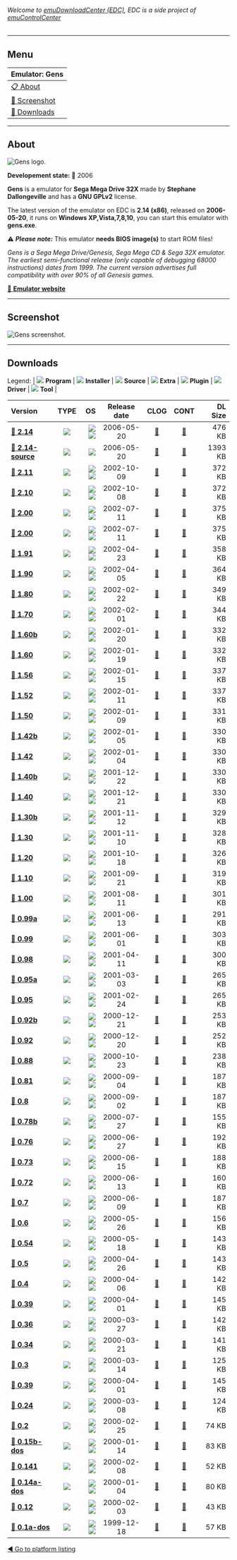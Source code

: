 ###### Welcome to [emuDownloadCenter (EDC)](https://github.com/PhoenixInteractiveNL/emuDownloadCenter/wiki/), EDC is a side project of [emuControlCenter](https://github.com/PhoenixInteractiveNL/emuControlCenter/wiki/)
***
## Menu
| **Emulator: Gens** |
|:---------|
| [:clipboard: About](#about) |
| [:sunrise: Screenshot](#screenshot) |
| [:floppy_disk: Downloads](#downloads) |
***
## About
![](https://github.com/PhoenixInteractiveNL/emuDownloadCenter/wiki/images_emulator/gens_logo_200.jpg "Gens logo.")

**Developement state:** :red_circle: 2006

**Gens** is a emulator for **Sega Mega Drive 32X** made by **Stephane Dallongeville** and has a **GNU GPLv2** license.

The latest version of the emulator on EDC is **2.14 (x86)**, released on **2006-05-20**, it runs on **Windows XP,Vista,7,8,10**, you can start this emulator with **gens.exe**.

:warning: _**Please note:**_ This emulator **needs BIOS image(s)** to start ROM files!

_Gens is a Sega Mega Drive/Genesis, Sega Mega CD & Sega 32X emulator. The earliest semi-functional release (only capable of debugging 68000 instructions) dates from 1999. The current version advertises full compatibility with over 90% of all Genesis games._

[:link: **Emulator website**](http://gens.me)
***
## Screenshot
![](https://raw.githubusercontent.com/PhoenixInteractiveNL/emuDownloadCenter/master/hooks/gens/emulator_screen_01.jpg "Gens screenshot.")
***
## Downloads
Legend: | 
![](https://raw.githubusercontent.com/wiki/PhoenixInteractiveNL/emuDownloadCenter/images_misc/icon_program_24.png) **Program** | 
![](https://raw.githubusercontent.com/wiki/PhoenixInteractiveNL/emuDownloadCenter/images_misc/icon_installer_24.png) **Installer** | 
![](https://raw.githubusercontent.com/wiki/PhoenixInteractiveNL/emuDownloadCenter/images_misc/icon_source_code_24.png) **Source** | 
![](https://raw.githubusercontent.com/wiki/PhoenixInteractiveNL/emuDownloadCenter/images_misc/icon_extra_24.png) **Extra** | 
![](https://raw.githubusercontent.com/wiki/PhoenixInteractiveNL/emuDownloadCenter/images_misc/icon_plugin_24.png) **Plugin** | 
![](https://raw.githubusercontent.com/wiki/PhoenixInteractiveNL/emuDownloadCenter/images_misc/icon_driver_24.png) **Driver** | 
![](https://raw.githubusercontent.com/wiki/PhoenixInteractiveNL/emuDownloadCenter/images_misc/icon_tool_24.png) **Tool** | 
 
| Version | TYPE | OS | Release date | CLOG | CONT | DL Size |
|:--------|:----:|---:|:------------:|:----:|:----:|--------:|
| [:floppy_disk: **2.14**](https://github.com/PhoenixInteractiveNL/edc-repo0001/raw/master/gens/2.14.7z) | ![](https://raw.githubusercontent.com/wiki/PhoenixInteractiveNL/emuDownloadCenter/images_misc/icon_program_24.png) | ![](https://raw.githubusercontent.com/wiki/PhoenixInteractiveNL/emuDownloadCenter/images_misc/logo_windows_24.png)![](https://raw.githubusercontent.com/wiki/PhoenixInteractiveNL/emuDownloadCenter/images_misc/icon_32-bit_24.png) | 2006-05-20 | [:page_facing_up:](https://github.com/PhoenixInteractiveNL/edc-repo0001/blob/master/gens/2.14_changelog.txt) | [:mag_right:](https://github.com/PhoenixInteractiveNL/edc-repo0001/blob/master/gens/2.14_contents.txt) | 476 KB |
| [:floppy_disk: **2.14-source**](https://github.com/PhoenixInteractiveNL/edc-repo0007/raw/master/gens/2.14-source.7z) | ![](https://raw.githubusercontent.com/wiki/PhoenixInteractiveNL/emuDownloadCenter/images_misc/icon_source_code_24.png) | ![](https://raw.githubusercontent.com/wiki/PhoenixInteractiveNL/emuDownloadCenter/images_misc/icon_32-bit_24.png) | 2006-05-20 | [:page_facing_up:](https://github.com/PhoenixInteractiveNL/edc-repo0007/blob/master/gens/2.14-source_changelog.txt) | [:mag_right:](https://github.com/PhoenixInteractiveNL/edc-repo0007/blob/master/gens/2.14-source_contents.txt) | 1393 KB |
| [:floppy_disk: **2.11**](https://github.com/PhoenixInteractiveNL/edc-repo0007/raw/master/gens/2.11.7z) | ![](https://raw.githubusercontent.com/wiki/PhoenixInteractiveNL/emuDownloadCenter/images_misc/icon_program_24.png) | ![](https://raw.githubusercontent.com/wiki/PhoenixInteractiveNL/emuDownloadCenter/images_misc/logo_windows_24.png)![](https://raw.githubusercontent.com/wiki/PhoenixInteractiveNL/emuDownloadCenter/images_misc/icon_32-bit_24.png) | 2002-10-09 | [:page_facing_up:](https://github.com/PhoenixInteractiveNL/edc-repo0007/blob/master/gens/2.11_changelog.txt) | [:mag_right:](https://github.com/PhoenixInteractiveNL/edc-repo0007/blob/master/gens/2.11_contents.txt) | 372 KB |
| [:floppy_disk: **2.10**](https://github.com/PhoenixInteractiveNL/edc-repo0007/raw/master/gens/2.10.7z) | ![](https://raw.githubusercontent.com/wiki/PhoenixInteractiveNL/emuDownloadCenter/images_misc/icon_program_24.png) | ![](https://raw.githubusercontent.com/wiki/PhoenixInteractiveNL/emuDownloadCenter/images_misc/logo_windows_24.png)![](https://raw.githubusercontent.com/wiki/PhoenixInteractiveNL/emuDownloadCenter/images_misc/icon_32-bit_24.png) | 2002-10-08 | [:page_facing_up:](https://github.com/PhoenixInteractiveNL/edc-repo0007/blob/master/gens/2.10_changelog.txt) | [:mag_right:](https://github.com/PhoenixInteractiveNL/edc-repo0007/blob/master/gens/2.10_contents.txt) | 372 KB |
| [:floppy_disk: **2.00**](https://github.com/PhoenixInteractiveNL/edc-repo0007/raw/master/gens/2.00.7z) | ![](https://raw.githubusercontent.com/wiki/PhoenixInteractiveNL/emuDownloadCenter/images_misc/icon_program_24.png) | ![](https://raw.githubusercontent.com/wiki/PhoenixInteractiveNL/emuDownloadCenter/images_misc/logo_windows_24.png)![](https://raw.githubusercontent.com/wiki/PhoenixInteractiveNL/emuDownloadCenter/images_misc/icon_32-bit_24.png) | 2002-07-11 | [:page_facing_up:](https://github.com/PhoenixInteractiveNL/edc-repo0007/blob/master/gens/2.00_changelog.txt) | [:mag_right:](https://github.com/PhoenixInteractiveNL/edc-repo0007/blob/master/gens/2.00_contents.txt) | 375 KB |
| [:floppy_disk: **2.00**](https://github.com/PhoenixInteractiveNL/edc-repo0007/raw/master/gens/2.00.7z) | ![](https://raw.githubusercontent.com/wiki/PhoenixInteractiveNL/emuDownloadCenter/images_misc/icon_program_24.png) | ![](https://raw.githubusercontent.com/wiki/PhoenixInteractiveNL/emuDownloadCenter/images_misc/logo_windows_24.png)![](https://raw.githubusercontent.com/wiki/PhoenixInteractiveNL/emuDownloadCenter/images_misc/icon_32-bit_24.png) | 2002-07-11 | [:page_facing_up:](https://github.com/PhoenixInteractiveNL/edc-repo0007/blob/master/gens/2.00_changelog.txt) | [:mag_right:](https://github.com/PhoenixInteractiveNL/edc-repo0007/blob/master/gens/2.00_contents.txt) | 375 KB |
| [:floppy_disk: **1.91**](https://github.com/PhoenixInteractiveNL/edc-repo0007/raw/master/gens/1.91.7z) | ![](https://raw.githubusercontent.com/wiki/PhoenixInteractiveNL/emuDownloadCenter/images_misc/icon_program_24.png) | ![](https://raw.githubusercontent.com/wiki/PhoenixInteractiveNL/emuDownloadCenter/images_misc/logo_windows_24.png)![](https://raw.githubusercontent.com/wiki/PhoenixInteractiveNL/emuDownloadCenter/images_misc/icon_32-bit_24.png) | 2002-04-23 | [:page_facing_up:](https://github.com/PhoenixInteractiveNL/edc-repo0007/blob/master/gens/1.91_changelog.txt) | [:mag_right:](https://github.com/PhoenixInteractiveNL/edc-repo0007/blob/master/gens/1.91_contents.txt) | 358 KB |
| [:floppy_disk: **1.90**](https://github.com/PhoenixInteractiveNL/edc-repo0007/raw/master/gens/1.90.7z) | ![](https://raw.githubusercontent.com/wiki/PhoenixInteractiveNL/emuDownloadCenter/images_misc/icon_program_24.png) | ![](https://raw.githubusercontent.com/wiki/PhoenixInteractiveNL/emuDownloadCenter/images_misc/logo_windows_24.png)![](https://raw.githubusercontent.com/wiki/PhoenixInteractiveNL/emuDownloadCenter/images_misc/icon_32-bit_24.png) | 2002-04-05 | [:page_facing_up:](https://github.com/PhoenixInteractiveNL/edc-repo0007/blob/master/gens/1.90_changelog.txt) | [:mag_right:](https://github.com/PhoenixInteractiveNL/edc-repo0007/blob/master/gens/1.90_contents.txt) | 364 KB |
| [:floppy_disk: **1.80**](https://github.com/PhoenixInteractiveNL/edc-repo0007/raw/master/gens/1.80.7z) | ![](https://raw.githubusercontent.com/wiki/PhoenixInteractiveNL/emuDownloadCenter/images_misc/icon_program_24.png) | ![](https://raw.githubusercontent.com/wiki/PhoenixInteractiveNL/emuDownloadCenter/images_misc/logo_windows_24.png)![](https://raw.githubusercontent.com/wiki/PhoenixInteractiveNL/emuDownloadCenter/images_misc/icon_32-bit_24.png) | 2002-02-22 | [:page_facing_up:](https://github.com/PhoenixInteractiveNL/edc-repo0007/blob/master/gens/1.80_changelog.txt) | [:mag_right:](https://github.com/PhoenixInteractiveNL/edc-repo0007/blob/master/gens/1.80_contents.txt) | 349 KB |
| [:floppy_disk: **1.70**](https://github.com/PhoenixInteractiveNL/edc-repo0007/raw/master/gens/1.70.7z) | ![](https://raw.githubusercontent.com/wiki/PhoenixInteractiveNL/emuDownloadCenter/images_misc/icon_program_24.png) | ![](https://raw.githubusercontent.com/wiki/PhoenixInteractiveNL/emuDownloadCenter/images_misc/logo_windows_24.png)![](https://raw.githubusercontent.com/wiki/PhoenixInteractiveNL/emuDownloadCenter/images_misc/icon_32-bit_24.png) | 2002-02-01 | [:page_facing_up:](https://github.com/PhoenixInteractiveNL/edc-repo0007/blob/master/gens/1.70_changelog.txt) | [:mag_right:](https://github.com/PhoenixInteractiveNL/edc-repo0007/blob/master/gens/1.70_contents.txt) | 344 KB |
| [:floppy_disk: **1.60b**](https://github.com/PhoenixInteractiveNL/edc-repo0007/raw/master/gens/1.60b.7z) | ![](https://raw.githubusercontent.com/wiki/PhoenixInteractiveNL/emuDownloadCenter/images_misc/icon_program_24.png) | ![](https://raw.githubusercontent.com/wiki/PhoenixInteractiveNL/emuDownloadCenter/images_misc/logo_windows_24.png)![](https://raw.githubusercontent.com/wiki/PhoenixInteractiveNL/emuDownloadCenter/images_misc/icon_32-bit_24.png) | 2002-01-20 | [:page_facing_up:](https://github.com/PhoenixInteractiveNL/edc-repo0007/blob/master/gens/1.60b_changelog.txt) | [:mag_right:](https://github.com/PhoenixInteractiveNL/edc-repo0007/blob/master/gens/1.60b_contents.txt) | 332 KB |
| [:floppy_disk: **1.60**](https://github.com/PhoenixInteractiveNL/edc-repo0007/raw/master/gens/1.60.7z) | ![](https://raw.githubusercontent.com/wiki/PhoenixInteractiveNL/emuDownloadCenter/images_misc/icon_program_24.png) | ![](https://raw.githubusercontent.com/wiki/PhoenixInteractiveNL/emuDownloadCenter/images_misc/logo_windows_24.png)![](https://raw.githubusercontent.com/wiki/PhoenixInteractiveNL/emuDownloadCenter/images_misc/icon_32-bit_24.png) | 2002-01-19 | [:page_facing_up:](https://github.com/PhoenixInteractiveNL/edc-repo0007/blob/master/gens/1.60_changelog.txt) | [:mag_right:](https://github.com/PhoenixInteractiveNL/edc-repo0007/blob/master/gens/1.60_contents.txt) | 332 KB |
| [:floppy_disk: **1.56**](https://github.com/PhoenixInteractiveNL/edc-repo0007/raw/master/gens/1.56.7z) | ![](https://raw.githubusercontent.com/wiki/PhoenixInteractiveNL/emuDownloadCenter/images_misc/icon_program_24.png) | ![](https://raw.githubusercontent.com/wiki/PhoenixInteractiveNL/emuDownloadCenter/images_misc/logo_windows_24.png)![](https://raw.githubusercontent.com/wiki/PhoenixInteractiveNL/emuDownloadCenter/images_misc/icon_32-bit_24.png) | 2002-01-15 | [:page_facing_up:](https://github.com/PhoenixInteractiveNL/edc-repo0007/blob/master/gens/1.56_changelog.txt) | [:mag_right:](https://github.com/PhoenixInteractiveNL/edc-repo0007/blob/master/gens/1.56_contents.txt) | 337 KB |
| [:floppy_disk: **1.52**](https://github.com/PhoenixInteractiveNL/edc-repo0007/raw/master/gens/1.52.7z) | ![](https://raw.githubusercontent.com/wiki/PhoenixInteractiveNL/emuDownloadCenter/images_misc/icon_program_24.png) | ![](https://raw.githubusercontent.com/wiki/PhoenixInteractiveNL/emuDownloadCenter/images_misc/logo_windows_24.png)![](https://raw.githubusercontent.com/wiki/PhoenixInteractiveNL/emuDownloadCenter/images_misc/icon_32-bit_24.png) | 2002-01-11 | [:page_facing_up:](https://github.com/PhoenixInteractiveNL/edc-repo0007/blob/master/gens/1.52_changelog.txt) | [:mag_right:](https://github.com/PhoenixInteractiveNL/edc-repo0007/blob/master/gens/1.52_contents.txt) | 337 KB |
| [:floppy_disk: **1.50**](https://github.com/PhoenixInteractiveNL/edc-repo0007/raw/master/gens/1.50.7z) | ![](https://raw.githubusercontent.com/wiki/PhoenixInteractiveNL/emuDownloadCenter/images_misc/icon_program_24.png) | ![](https://raw.githubusercontent.com/wiki/PhoenixInteractiveNL/emuDownloadCenter/images_misc/logo_windows_24.png)![](https://raw.githubusercontent.com/wiki/PhoenixInteractiveNL/emuDownloadCenter/images_misc/icon_32-bit_24.png) | 2002-01-09 | [:page_facing_up:](https://github.com/PhoenixInteractiveNL/edc-repo0007/blob/master/gens/1.50_changelog.txt) | [:mag_right:](https://github.com/PhoenixInteractiveNL/edc-repo0007/blob/master/gens/1.50_contents.txt) | 331 KB |
| [:floppy_disk: **1.42b**](https://github.com/PhoenixInteractiveNL/edc-repo0007/raw/master/gens/1.42b.7z) | ![](https://raw.githubusercontent.com/wiki/PhoenixInteractiveNL/emuDownloadCenter/images_misc/icon_program_24.png) | ![](https://raw.githubusercontent.com/wiki/PhoenixInteractiveNL/emuDownloadCenter/images_misc/logo_windows_24.png)![](https://raw.githubusercontent.com/wiki/PhoenixInteractiveNL/emuDownloadCenter/images_misc/icon_32-bit_24.png) | 2002-01-05 | [:page_facing_up:](https://github.com/PhoenixInteractiveNL/edc-repo0007/blob/master/gens/1.42b_changelog.txt) | [:mag_right:](https://github.com/PhoenixInteractiveNL/edc-repo0007/blob/master/gens/1.42b_contents.txt) | 330 KB |
| [:floppy_disk: **1.42**](https://github.com/PhoenixInteractiveNL/edc-repo0007/raw/master/gens/1.42.7z) | ![](https://raw.githubusercontent.com/wiki/PhoenixInteractiveNL/emuDownloadCenter/images_misc/icon_program_24.png) | ![](https://raw.githubusercontent.com/wiki/PhoenixInteractiveNL/emuDownloadCenter/images_misc/logo_windows_24.png)![](https://raw.githubusercontent.com/wiki/PhoenixInteractiveNL/emuDownloadCenter/images_misc/icon_32-bit_24.png) | 2002-01-04 | [:page_facing_up:](https://github.com/PhoenixInteractiveNL/edc-repo0007/blob/master/gens/1.42_changelog.txt) | [:mag_right:](https://github.com/PhoenixInteractiveNL/edc-repo0007/blob/master/gens/1.42_contents.txt) | 330 KB |
| [:floppy_disk: **1.40b**](https://github.com/PhoenixInteractiveNL/edc-repo0007/raw/master/gens/1.40b.7z) | ![](https://raw.githubusercontent.com/wiki/PhoenixInteractiveNL/emuDownloadCenter/images_misc/icon_program_24.png) | ![](https://raw.githubusercontent.com/wiki/PhoenixInteractiveNL/emuDownloadCenter/images_misc/logo_windows_24.png)![](https://raw.githubusercontent.com/wiki/PhoenixInteractiveNL/emuDownloadCenter/images_misc/icon_32-bit_24.png) | 2001-12-22 | [:page_facing_up:](https://github.com/PhoenixInteractiveNL/edc-repo0007/blob/master/gens/1.40b_changelog.txt) | [:mag_right:](https://github.com/PhoenixInteractiveNL/edc-repo0007/blob/master/gens/1.40b_contents.txt) | 330 KB |
| [:floppy_disk: **1.40**](https://github.com/PhoenixInteractiveNL/edc-repo0007/raw/master/gens/1.40.7z) | ![](https://raw.githubusercontent.com/wiki/PhoenixInteractiveNL/emuDownloadCenter/images_misc/icon_program_24.png) | ![](https://raw.githubusercontent.com/wiki/PhoenixInteractiveNL/emuDownloadCenter/images_misc/logo_windows_24.png)![](https://raw.githubusercontent.com/wiki/PhoenixInteractiveNL/emuDownloadCenter/images_misc/icon_32-bit_24.png) | 2001-12-21 | [:page_facing_up:](https://github.com/PhoenixInteractiveNL/edc-repo0007/blob/master/gens/1.40_changelog.txt) | [:mag_right:](https://github.com/PhoenixInteractiveNL/edc-repo0007/blob/master/gens/1.40_contents.txt) | 330 KB |
| [:floppy_disk: **1.30b**](https://github.com/PhoenixInteractiveNL/edc-repo0007/raw/master/gens/1.30b.7z) | ![](https://raw.githubusercontent.com/wiki/PhoenixInteractiveNL/emuDownloadCenter/images_misc/icon_program_24.png) | ![](https://raw.githubusercontent.com/wiki/PhoenixInteractiveNL/emuDownloadCenter/images_misc/logo_windows_24.png)![](https://raw.githubusercontent.com/wiki/PhoenixInteractiveNL/emuDownloadCenter/images_misc/icon_32-bit_24.png) | 2001-11-12 | [:page_facing_up:](https://github.com/PhoenixInteractiveNL/edc-repo0007/blob/master/gens/1.30b_changelog.txt) | [:mag_right:](https://github.com/PhoenixInteractiveNL/edc-repo0007/blob/master/gens/1.30b_contents.txt) | 329 KB |
| [:floppy_disk: **1.30**](https://github.com/PhoenixInteractiveNL/edc-repo0007/raw/master/gens/1.30.7z) | ![](https://raw.githubusercontent.com/wiki/PhoenixInteractiveNL/emuDownloadCenter/images_misc/icon_program_24.png) | ![](https://raw.githubusercontent.com/wiki/PhoenixInteractiveNL/emuDownloadCenter/images_misc/logo_windows_24.png)![](https://raw.githubusercontent.com/wiki/PhoenixInteractiveNL/emuDownloadCenter/images_misc/icon_32-bit_24.png) | 2001-11-10 | [:page_facing_up:](https://github.com/PhoenixInteractiveNL/edc-repo0007/blob/master/gens/1.30_changelog.txt) | [:mag_right:](https://github.com/PhoenixInteractiveNL/edc-repo0007/blob/master/gens/1.30_contents.txt) | 328 KB |
| [:floppy_disk: **1.20**](https://github.com/PhoenixInteractiveNL/edc-repo0007/raw/master/gens/1.20.7z) | ![](https://raw.githubusercontent.com/wiki/PhoenixInteractiveNL/emuDownloadCenter/images_misc/icon_program_24.png) | ![](https://raw.githubusercontent.com/wiki/PhoenixInteractiveNL/emuDownloadCenter/images_misc/logo_windows_24.png)![](https://raw.githubusercontent.com/wiki/PhoenixInteractiveNL/emuDownloadCenter/images_misc/icon_32-bit_24.png) | 2001-10-18 | [:page_facing_up:](https://github.com/PhoenixInteractiveNL/edc-repo0007/blob/master/gens/1.20_changelog.txt) | [:mag_right:](https://github.com/PhoenixInteractiveNL/edc-repo0007/blob/master/gens/1.20_contents.txt) | 326 KB |
| [:floppy_disk: **1.10**](https://github.com/PhoenixInteractiveNL/edc-repo0007/raw/master/gens/1.10.7z) | ![](https://raw.githubusercontent.com/wiki/PhoenixInteractiveNL/emuDownloadCenter/images_misc/icon_program_24.png) | ![](https://raw.githubusercontent.com/wiki/PhoenixInteractiveNL/emuDownloadCenter/images_misc/logo_windows_24.png)![](https://raw.githubusercontent.com/wiki/PhoenixInteractiveNL/emuDownloadCenter/images_misc/icon_32-bit_24.png) | 2001-09-21 | [:page_facing_up:](https://github.com/PhoenixInteractiveNL/edc-repo0007/blob/master/gens/1.10_changelog.txt) | [:mag_right:](https://github.com/PhoenixInteractiveNL/edc-repo0007/blob/master/gens/1.10_contents.txt) | 319 KB |
| [:floppy_disk: **1.00**](https://github.com/PhoenixInteractiveNL/edc-repo0007/raw/master/gens/1.00.7z) | ![](https://raw.githubusercontent.com/wiki/PhoenixInteractiveNL/emuDownloadCenter/images_misc/icon_program_24.png) | ![](https://raw.githubusercontent.com/wiki/PhoenixInteractiveNL/emuDownloadCenter/images_misc/logo_windows_24.png)![](https://raw.githubusercontent.com/wiki/PhoenixInteractiveNL/emuDownloadCenter/images_misc/icon_32-bit_24.png) | 2001-08-11 | [:page_facing_up:](https://github.com/PhoenixInteractiveNL/edc-repo0007/blob/master/gens/1.00_changelog.txt) | [:mag_right:](https://github.com/PhoenixInteractiveNL/edc-repo0007/blob/master/gens/1.00_contents.txt) | 301 KB |
| [:floppy_disk: **0.99a**](https://github.com/PhoenixInteractiveNL/edc-repo0007/raw/master/gens/0.99a.7z) | ![](https://raw.githubusercontent.com/wiki/PhoenixInteractiveNL/emuDownloadCenter/images_misc/icon_program_24.png) | ![](https://raw.githubusercontent.com/wiki/PhoenixInteractiveNL/emuDownloadCenter/images_misc/logo_windows_24.png)![](https://raw.githubusercontent.com/wiki/PhoenixInteractiveNL/emuDownloadCenter/images_misc/icon_32-bit_24.png) | 2001-06-13 | [:page_facing_up:](https://github.com/PhoenixInteractiveNL/edc-repo0007/blob/master/gens/0.99a_changelog.txt) | [:mag_right:](https://github.com/PhoenixInteractiveNL/edc-repo0007/blob/master/gens/0.99a_contents.txt) | 291 KB |
| [:floppy_disk: **0.99**](https://github.com/PhoenixInteractiveNL/edc-repo0007/raw/master/gens/0.99.7z) | ![](https://raw.githubusercontent.com/wiki/PhoenixInteractiveNL/emuDownloadCenter/images_misc/icon_program_24.png) | ![](https://raw.githubusercontent.com/wiki/PhoenixInteractiveNL/emuDownloadCenter/images_misc/logo_windows_24.png)![](https://raw.githubusercontent.com/wiki/PhoenixInteractiveNL/emuDownloadCenter/images_misc/icon_32-bit_24.png) | 2001-06-01 | [:page_facing_up:](https://github.com/PhoenixInteractiveNL/edc-repo0007/blob/master/gens/0.99_changelog.txt) | [:mag_right:](https://github.com/PhoenixInteractiveNL/edc-repo0007/blob/master/gens/0.99_contents.txt) | 303 KB |
| [:floppy_disk: **0.98**](https://github.com/PhoenixInteractiveNL/edc-repo0007/raw/master/gens/0.98.7z) | ![](https://raw.githubusercontent.com/wiki/PhoenixInteractiveNL/emuDownloadCenter/images_misc/icon_program_24.png) | ![](https://raw.githubusercontent.com/wiki/PhoenixInteractiveNL/emuDownloadCenter/images_misc/logo_windows_24.png)![](https://raw.githubusercontent.com/wiki/PhoenixInteractiveNL/emuDownloadCenter/images_misc/icon_32-bit_24.png) | 2001-04-11 | [:page_facing_up:](https://github.com/PhoenixInteractiveNL/edc-repo0007/blob/master/gens/0.98_changelog.txt) | [:mag_right:](https://github.com/PhoenixInteractiveNL/edc-repo0007/blob/master/gens/0.98_contents.txt) | 300 KB |
| [:floppy_disk: **0.95a**](https://github.com/PhoenixInteractiveNL/edc-repo0007/raw/master/gens/0.95a.7z) | ![](https://raw.githubusercontent.com/wiki/PhoenixInteractiveNL/emuDownloadCenter/images_misc/icon_program_24.png) | ![](https://raw.githubusercontent.com/wiki/PhoenixInteractiveNL/emuDownloadCenter/images_misc/logo_windows_24.png)![](https://raw.githubusercontent.com/wiki/PhoenixInteractiveNL/emuDownloadCenter/images_misc/icon_32-bit_24.png) | 2001-03-03 | [:page_facing_up:](https://github.com/PhoenixInteractiveNL/edc-repo0007/blob/master/gens/0.95a_changelog.txt) | [:mag_right:](https://github.com/PhoenixInteractiveNL/edc-repo0007/blob/master/gens/0.95a_contents.txt) | 265 KB |
| [:floppy_disk: **0.95**](https://github.com/PhoenixInteractiveNL/edc-repo0007/raw/master/gens/0.95.7z) | ![](https://raw.githubusercontent.com/wiki/PhoenixInteractiveNL/emuDownloadCenter/images_misc/icon_program_24.png) | ![](https://raw.githubusercontent.com/wiki/PhoenixInteractiveNL/emuDownloadCenter/images_misc/logo_windows_24.png)![](https://raw.githubusercontent.com/wiki/PhoenixInteractiveNL/emuDownloadCenter/images_misc/icon_32-bit_24.png) | 2001-02-24 | [:page_facing_up:](https://github.com/PhoenixInteractiveNL/edc-repo0007/blob/master/gens/0.95_changelog.txt) | [:mag_right:](https://github.com/PhoenixInteractiveNL/edc-repo0007/blob/master/gens/0.95_contents.txt) | 265 KB |
| [:floppy_disk: **0.92b**](https://github.com/PhoenixInteractiveNL/edc-repo0007/raw/master/gens/0.92b.7z) | ![](https://raw.githubusercontent.com/wiki/PhoenixInteractiveNL/emuDownloadCenter/images_misc/icon_program_24.png) | ![](https://raw.githubusercontent.com/wiki/PhoenixInteractiveNL/emuDownloadCenter/images_misc/logo_windows_24.png)![](https://raw.githubusercontent.com/wiki/PhoenixInteractiveNL/emuDownloadCenter/images_misc/icon_32-bit_24.png) | 2000-12-21 | [:page_facing_up:](https://github.com/PhoenixInteractiveNL/edc-repo0007/blob/master/gens/0.92b_changelog.txt) | [:mag_right:](https://github.com/PhoenixInteractiveNL/edc-repo0007/blob/master/gens/0.92b_contents.txt) | 253 KB |
| [:floppy_disk: **0.92**](https://github.com/PhoenixInteractiveNL/edc-repo0007/raw/master/gens/0.92.7z) | ![](https://raw.githubusercontent.com/wiki/PhoenixInteractiveNL/emuDownloadCenter/images_misc/icon_program_24.png) | ![](https://raw.githubusercontent.com/wiki/PhoenixInteractiveNL/emuDownloadCenter/images_misc/logo_windows_24.png)![](https://raw.githubusercontent.com/wiki/PhoenixInteractiveNL/emuDownloadCenter/images_misc/icon_32-bit_24.png) | 2000-12-20 | [:page_facing_up:](https://github.com/PhoenixInteractiveNL/edc-repo0007/blob/master/gens/0.92_changelog.txt) | [:mag_right:](https://github.com/PhoenixInteractiveNL/edc-repo0007/blob/master/gens/0.92_contents.txt) | 252 KB |
| [:floppy_disk: **0.88**](https://github.com/PhoenixInteractiveNL/edc-repo0007/raw/master/gens/0.88.7z) | ![](https://raw.githubusercontent.com/wiki/PhoenixInteractiveNL/emuDownloadCenter/images_misc/icon_program_24.png) | ![](https://raw.githubusercontent.com/wiki/PhoenixInteractiveNL/emuDownloadCenter/images_misc/logo_windows_24.png)![](https://raw.githubusercontent.com/wiki/PhoenixInteractiveNL/emuDownloadCenter/images_misc/icon_32-bit_24.png) | 2000-10-23 | [:page_facing_up:](https://github.com/PhoenixInteractiveNL/edc-repo0007/blob/master/gens/0.88_changelog.txt) | [:mag_right:](https://github.com/PhoenixInteractiveNL/edc-repo0007/blob/master/gens/0.88_contents.txt) | 238 KB |
| [:floppy_disk: **0.81**](https://github.com/PhoenixInteractiveNL/edc-repo0007/raw/master/gens/0.81.7z) | ![](https://raw.githubusercontent.com/wiki/PhoenixInteractiveNL/emuDownloadCenter/images_misc/icon_program_24.png) | ![](https://raw.githubusercontent.com/wiki/PhoenixInteractiveNL/emuDownloadCenter/images_misc/logo_windows_24.png)![](https://raw.githubusercontent.com/wiki/PhoenixInteractiveNL/emuDownloadCenter/images_misc/icon_32-bit_24.png) | 2000-09-04 | [:page_facing_up:](https://github.com/PhoenixInteractiveNL/edc-repo0007/blob/master/gens/0.81_changelog.txt) | [:mag_right:](https://github.com/PhoenixInteractiveNL/edc-repo0007/blob/master/gens/0.81_contents.txt) | 187 KB |
| [:floppy_disk: **0.8**](https://github.com/PhoenixInteractiveNL/edc-repo0007/raw/master/gens/0.8.7z) | ![](https://raw.githubusercontent.com/wiki/PhoenixInteractiveNL/emuDownloadCenter/images_misc/icon_program_24.png) | ![](https://raw.githubusercontent.com/wiki/PhoenixInteractiveNL/emuDownloadCenter/images_misc/logo_windows_24.png)![](https://raw.githubusercontent.com/wiki/PhoenixInteractiveNL/emuDownloadCenter/images_misc/icon_32-bit_24.png) | 2000-09-02 | [:page_facing_up:](https://github.com/PhoenixInteractiveNL/edc-repo0007/blob/master/gens/0.8_changelog.txt) | [:mag_right:](https://github.com/PhoenixInteractiveNL/edc-repo0007/blob/master/gens/0.8_contents.txt) | 187 KB |
| [:floppy_disk: **0.78b**](https://github.com/PhoenixInteractiveNL/edc-repo0007/raw/master/gens/0.78b.7z) | ![](https://raw.githubusercontent.com/wiki/PhoenixInteractiveNL/emuDownloadCenter/images_misc/icon_program_24.png) | ![](https://raw.githubusercontent.com/wiki/PhoenixInteractiveNL/emuDownloadCenter/images_misc/logo_windows_24.png)![](https://raw.githubusercontent.com/wiki/PhoenixInteractiveNL/emuDownloadCenter/images_misc/icon_32-bit_24.png) | 2000-07-27 | [:page_facing_up:](https://github.com/PhoenixInteractiveNL/edc-repo0007/blob/master/gens/0.78b_changelog.txt) | [:mag_right:](https://github.com/PhoenixInteractiveNL/edc-repo0007/blob/master/gens/0.78b_contents.txt) | 155 KB |
| [:floppy_disk: **0.76**](https://github.com/PhoenixInteractiveNL/edc-repo0007/raw/master/gens/0.76.7z) | ![](https://raw.githubusercontent.com/wiki/PhoenixInteractiveNL/emuDownloadCenter/images_misc/icon_program_24.png) | ![](https://raw.githubusercontent.com/wiki/PhoenixInteractiveNL/emuDownloadCenter/images_misc/logo_windows_24.png)![](https://raw.githubusercontent.com/wiki/PhoenixInteractiveNL/emuDownloadCenter/images_misc/icon_32-bit_24.png) | 2000-06-27 | [:page_facing_up:](https://github.com/PhoenixInteractiveNL/edc-repo0007/blob/master/gens/0.76_changelog.txt) | [:mag_right:](https://github.com/PhoenixInteractiveNL/edc-repo0007/blob/master/gens/0.76_contents.txt) | 192 KB |
| [:floppy_disk: **0.73**](https://github.com/PhoenixInteractiveNL/edc-repo0007/raw/master/gens/0.73.7z) | ![](https://raw.githubusercontent.com/wiki/PhoenixInteractiveNL/emuDownloadCenter/images_misc/icon_program_24.png) | ![](https://raw.githubusercontent.com/wiki/PhoenixInteractiveNL/emuDownloadCenter/images_misc/logo_windows_24.png)![](https://raw.githubusercontent.com/wiki/PhoenixInteractiveNL/emuDownloadCenter/images_misc/icon_32-bit_24.png) | 2000-06-15 | [:page_facing_up:](https://github.com/PhoenixInteractiveNL/edc-repo0007/blob/master/gens/0.73_changelog.txt) | [:mag_right:](https://github.com/PhoenixInteractiveNL/edc-repo0007/blob/master/gens/0.73_contents.txt) | 188 KB |
| [:floppy_disk: **0.72**](https://github.com/PhoenixInteractiveNL/edc-repo0007/raw/master/gens/0.72.7z) | ![](https://raw.githubusercontent.com/wiki/PhoenixInteractiveNL/emuDownloadCenter/images_misc/icon_program_24.png) | ![](https://raw.githubusercontent.com/wiki/PhoenixInteractiveNL/emuDownloadCenter/images_misc/logo_windows_24.png)![](https://raw.githubusercontent.com/wiki/PhoenixInteractiveNL/emuDownloadCenter/images_misc/icon_32-bit_24.png) | 2000-06-13 | [:page_facing_up:](https://github.com/PhoenixInteractiveNL/edc-repo0007/blob/master/gens/0.72_changelog.txt) | [:mag_right:](https://github.com/PhoenixInteractiveNL/edc-repo0007/blob/master/gens/0.72_contents.txt) | 160 KB |
| [:floppy_disk: **0.7**](https://github.com/PhoenixInteractiveNL/edc-repo0007/raw/master/gens/0.7.7z) | ![](https://raw.githubusercontent.com/wiki/PhoenixInteractiveNL/emuDownloadCenter/images_misc/icon_program_24.png) | ![](https://raw.githubusercontent.com/wiki/PhoenixInteractiveNL/emuDownloadCenter/images_misc/logo_windows_24.png)![](https://raw.githubusercontent.com/wiki/PhoenixInteractiveNL/emuDownloadCenter/images_misc/icon_32-bit_24.png) | 2000-06-09 | [:page_facing_up:](https://github.com/PhoenixInteractiveNL/edc-repo0007/blob/master/gens/0.7_changelog.txt) | [:mag_right:](https://github.com/PhoenixInteractiveNL/edc-repo0007/blob/master/gens/0.7_contents.txt) | 187 KB |
| [:floppy_disk: **0.6**](https://github.com/PhoenixInteractiveNL/edc-repo0007/raw/master/gens/0.6.7z) | ![](https://raw.githubusercontent.com/wiki/PhoenixInteractiveNL/emuDownloadCenter/images_misc/icon_program_24.png) | ![](https://raw.githubusercontent.com/wiki/PhoenixInteractiveNL/emuDownloadCenter/images_misc/logo_windows_24.png)![](https://raw.githubusercontent.com/wiki/PhoenixInteractiveNL/emuDownloadCenter/images_misc/icon_32-bit_24.png) | 2000-05-26 | [:page_facing_up:](https://github.com/PhoenixInteractiveNL/edc-repo0007/blob/master/gens/0.6_changelog.txt) | [:mag_right:](https://github.com/PhoenixInteractiveNL/edc-repo0007/blob/master/gens/0.6_contents.txt) | 156 KB |
| [:floppy_disk: **0.54**](https://github.com/PhoenixInteractiveNL/edc-repo0007/raw/master/gens/0.54.7z) | ![](https://raw.githubusercontent.com/wiki/PhoenixInteractiveNL/emuDownloadCenter/images_misc/icon_program_24.png) | ![](https://raw.githubusercontent.com/wiki/PhoenixInteractiveNL/emuDownloadCenter/images_misc/logo_windows_24.png)![](https://raw.githubusercontent.com/wiki/PhoenixInteractiveNL/emuDownloadCenter/images_misc/icon_32-bit_24.png) | 2000-05-18 | [:page_facing_up:](https://github.com/PhoenixInteractiveNL/edc-repo0007/blob/master/gens/0.54_changelog.txt) | [:mag_right:](https://github.com/PhoenixInteractiveNL/edc-repo0007/blob/master/gens/0.54_contents.txt) | 143 KB |
| [:floppy_disk: **0.5**](https://github.com/PhoenixInteractiveNL/edc-repo0007/raw/master/gens/0.5.7z) | ![](https://raw.githubusercontent.com/wiki/PhoenixInteractiveNL/emuDownloadCenter/images_misc/icon_program_24.png) | ![](https://raw.githubusercontent.com/wiki/PhoenixInteractiveNL/emuDownloadCenter/images_misc/logo_windows_24.png)![](https://raw.githubusercontent.com/wiki/PhoenixInteractiveNL/emuDownloadCenter/images_misc/icon_32-bit_24.png) | 2000-04-26 | [:page_facing_up:](https://github.com/PhoenixInteractiveNL/edc-repo0007/blob/master/gens/0.5_changelog.txt) | [:mag_right:](https://github.com/PhoenixInteractiveNL/edc-repo0007/blob/master/gens/0.5_contents.txt) | 143 KB |
| [:floppy_disk: **0.4**](https://github.com/PhoenixInteractiveNL/edc-repo0007/raw/master/gens/0.4.7z) | ![](https://raw.githubusercontent.com/wiki/PhoenixInteractiveNL/emuDownloadCenter/images_misc/icon_program_24.png) | ![](https://raw.githubusercontent.com/wiki/PhoenixInteractiveNL/emuDownloadCenter/images_misc/logo_windows_24.png)![](https://raw.githubusercontent.com/wiki/PhoenixInteractiveNL/emuDownloadCenter/images_misc/icon_32-bit_24.png) | 2000-04-06 | [:page_facing_up:](https://github.com/PhoenixInteractiveNL/edc-repo0007/blob/master/gens/0.4_changelog.txt) | [:mag_right:](https://github.com/PhoenixInteractiveNL/edc-repo0007/blob/master/gens/0.4_contents.txt) | 142 KB |
| [:floppy_disk: **0.39**](https://github.com/PhoenixInteractiveNL/edc-repo0007/raw/master/gens/0.39.7z) | ![](https://raw.githubusercontent.com/wiki/PhoenixInteractiveNL/emuDownloadCenter/images_misc/icon_program_24.png) | ![](https://raw.githubusercontent.com/wiki/PhoenixInteractiveNL/emuDownloadCenter/images_misc/logo_windows_24.png)![](https://raw.githubusercontent.com/wiki/PhoenixInteractiveNL/emuDownloadCenter/images_misc/icon_32-bit_24.png) | 2000-04-01 | [:page_facing_up:](https://github.com/PhoenixInteractiveNL/edc-repo0007/blob/master/gens/0.39_changelog.txt) | [:mag_right:](https://github.com/PhoenixInteractiveNL/edc-repo0007/blob/master/gens/0.39_contents.txt) | 145 KB |
| [:floppy_disk: **0.36**](https://github.com/PhoenixInteractiveNL/edc-repo0007/raw/master/gens/0.36.7z) | ![](https://raw.githubusercontent.com/wiki/PhoenixInteractiveNL/emuDownloadCenter/images_misc/icon_program_24.png) | ![](https://raw.githubusercontent.com/wiki/PhoenixInteractiveNL/emuDownloadCenter/images_misc/logo_windows_24.png)![](https://raw.githubusercontent.com/wiki/PhoenixInteractiveNL/emuDownloadCenter/images_misc/icon_32-bit_24.png) | 2000-03-27 | [:page_facing_up:](https://github.com/PhoenixInteractiveNL/edc-repo0007/blob/master/gens/0.36_changelog.txt) | [:mag_right:](https://github.com/PhoenixInteractiveNL/edc-repo0007/blob/master/gens/0.36_contents.txt) | 142 KB |
| [:floppy_disk: **0.34**](https://github.com/PhoenixInteractiveNL/edc-repo0007/raw/master/gens/0.34.7z) | ![](https://raw.githubusercontent.com/wiki/PhoenixInteractiveNL/emuDownloadCenter/images_misc/icon_program_24.png) | ![](https://raw.githubusercontent.com/wiki/PhoenixInteractiveNL/emuDownloadCenter/images_misc/logo_windows_24.png)![](https://raw.githubusercontent.com/wiki/PhoenixInteractiveNL/emuDownloadCenter/images_misc/icon_32-bit_24.png) | 2000-03-21 | [:page_facing_up:](https://github.com/PhoenixInteractiveNL/edc-repo0007/blob/master/gens/0.34_changelog.txt) | [:mag_right:](https://github.com/PhoenixInteractiveNL/edc-repo0007/blob/master/gens/0.34_contents.txt) | 141 KB |
| [:floppy_disk: **0.3**](https://github.com/PhoenixInteractiveNL/edc-repo0007/raw/master/gens/0.3.7z) | ![](https://raw.githubusercontent.com/wiki/PhoenixInteractiveNL/emuDownloadCenter/images_misc/icon_program_24.png) | ![](https://raw.githubusercontent.com/wiki/PhoenixInteractiveNL/emuDownloadCenter/images_misc/logo_windows_24.png)![](https://raw.githubusercontent.com/wiki/PhoenixInteractiveNL/emuDownloadCenter/images_misc/icon_32-bit_24.png) | 2000-03-14 | [:page_facing_up:](https://github.com/PhoenixInteractiveNL/edc-repo0007/blob/master/gens/0.3_changelog.txt) | [:mag_right:](https://github.com/PhoenixInteractiveNL/edc-repo0007/blob/master/gens/0.3_contents.txt) | 125 KB |
| [:floppy_disk: **0.39**](https://github.com/PhoenixInteractiveNL/edc-repo0007/raw/master/gens/0.39.7z) | ![](https://raw.githubusercontent.com/wiki/PhoenixInteractiveNL/emuDownloadCenter/images_misc/icon_program_24.png) | ![](https://raw.githubusercontent.com/wiki/PhoenixInteractiveNL/emuDownloadCenter/images_misc/logo_windows_24.png)![](https://raw.githubusercontent.com/wiki/PhoenixInteractiveNL/emuDownloadCenter/images_misc/icon_32-bit_24.png) | 2000-04-01 | [:page_facing_up:](https://github.com/PhoenixInteractiveNL/edc-repo0007/blob/master/gens/0.39_changelog.txt) | [:mag_right:](https://github.com/PhoenixInteractiveNL/edc-repo0007/blob/master/gens/0.39_contents.txt) | 145 KB |
| [:floppy_disk: **0.24**](https://github.com/PhoenixInteractiveNL/edc-repo0007/raw/master/gens/0.24.7z) | ![](https://raw.githubusercontent.com/wiki/PhoenixInteractiveNL/emuDownloadCenter/images_misc/icon_program_24.png) | ![](https://raw.githubusercontent.com/wiki/PhoenixInteractiveNL/emuDownloadCenter/images_misc/logo_windows_24.png)![](https://raw.githubusercontent.com/wiki/PhoenixInteractiveNL/emuDownloadCenter/images_misc/icon_32-bit_24.png) | 2000-03-08 | [:page_facing_up:](https://github.com/PhoenixInteractiveNL/edc-repo0007/blob/master/gens/0.24_changelog.txt) | [:mag_right:](https://github.com/PhoenixInteractiveNL/edc-repo0007/blob/master/gens/0.24_contents.txt) | 124 KB |
| [:floppy_disk: **0.2**](https://github.com/PhoenixInteractiveNL/edc-repo0007/raw/master/gens/0.2.7z) | ![](https://raw.githubusercontent.com/wiki/PhoenixInteractiveNL/emuDownloadCenter/images_misc/icon_program_24.png) | ![](https://raw.githubusercontent.com/wiki/PhoenixInteractiveNL/emuDownloadCenter/images_misc/logo_windows_24.png)![](https://raw.githubusercontent.com/wiki/PhoenixInteractiveNL/emuDownloadCenter/images_misc/icon_32-bit_24.png) | 2000-02-25 | [:page_facing_up:](https://github.com/PhoenixInteractiveNL/edc-repo0007/blob/master/gens/0.2_changelog.txt) | [:mag_right:](https://github.com/PhoenixInteractiveNL/edc-repo0007/blob/master/gens/0.2_contents.txt) | 74 KB |
| [:floppy_disk: **0.15b-dos**](https://github.com/PhoenixInteractiveNL/edc-repo0007/raw/master/gens/0.15b-dos.7z) | ![](https://raw.githubusercontent.com/wiki/PhoenixInteractiveNL/emuDownloadCenter/images_misc/icon_program_24.png) | ![](https://raw.githubusercontent.com/wiki/PhoenixInteractiveNL/emuDownloadCenter/images_misc/logo_dos_24.png)![](https://raw.githubusercontent.com/wiki/PhoenixInteractiveNL/emuDownloadCenter/images_misc/icon_32-bit_24.png) | 2000-01-14 | [:page_facing_up:](https://github.com/PhoenixInteractiveNL/edc-repo0007/blob/master/gens/0.15b-dos_changelog.txt) | [:mag_right:](https://github.com/PhoenixInteractiveNL/edc-repo0007/blob/master/gens/0.15b-dos_contents.txt) | 83 KB |
| [:floppy_disk: **0.141**](https://github.com/PhoenixInteractiveNL/edc-repo0007/raw/master/gens/0.141.7z) | ![](https://raw.githubusercontent.com/wiki/PhoenixInteractiveNL/emuDownloadCenter/images_misc/icon_program_24.png) | ![](https://raw.githubusercontent.com/wiki/PhoenixInteractiveNL/emuDownloadCenter/images_misc/logo_windows_24.png)![](https://raw.githubusercontent.com/wiki/PhoenixInteractiveNL/emuDownloadCenter/images_misc/icon_32-bit_24.png) | 2000-02-08 | [:page_facing_up:](https://github.com/PhoenixInteractiveNL/edc-repo0007/blob/master/gens/0.141_changelog.txt) | [:mag_right:](https://github.com/PhoenixInteractiveNL/edc-repo0007/blob/master/gens/0.141_contents.txt) | 52 KB |
| [:floppy_disk: **0.14a-dos**](https://github.com/PhoenixInteractiveNL/edc-repo0007/raw/master/gens/0.14a-dos.7z) | ![](https://raw.githubusercontent.com/wiki/PhoenixInteractiveNL/emuDownloadCenter/images_misc/icon_program_24.png) | ![](https://raw.githubusercontent.com/wiki/PhoenixInteractiveNL/emuDownloadCenter/images_misc/logo_dos_24.png)![](https://raw.githubusercontent.com/wiki/PhoenixInteractiveNL/emuDownloadCenter/images_misc/icon_32-bit_24.png) | 2000-01-04 | [:page_facing_up:](https://github.com/PhoenixInteractiveNL/edc-repo0007/blob/master/gens/0.14a-dos_changelog.txt) | [:mag_right:](https://github.com/PhoenixInteractiveNL/edc-repo0007/blob/master/gens/0.14a-dos_contents.txt) | 80 KB |
| [:floppy_disk: **0.12**](https://github.com/PhoenixInteractiveNL/edc-repo0007/raw/master/gens/0.12.7z) | ![](https://raw.githubusercontent.com/wiki/PhoenixInteractiveNL/emuDownloadCenter/images_misc/icon_program_24.png) | ![](https://raw.githubusercontent.com/wiki/PhoenixInteractiveNL/emuDownloadCenter/images_misc/logo_windows_24.png)![](https://raw.githubusercontent.com/wiki/PhoenixInteractiveNL/emuDownloadCenter/images_misc/icon_32-bit_24.png) | 2000-02-03 | [:page_facing_up:](https://github.com/PhoenixInteractiveNL/edc-repo0007/blob/master/gens/0.12_changelog.txt) | [:mag_right:](https://github.com/PhoenixInteractiveNL/edc-repo0007/blob/master/gens/0.12_contents.txt) | 43 KB |
| [:floppy_disk: **0.1a-dos**](https://github.com/PhoenixInteractiveNL/edc-repo0007/raw/master/gens/0.1a-dos.7z) | ![](https://raw.githubusercontent.com/wiki/PhoenixInteractiveNL/emuDownloadCenter/images_misc/icon_program_24.png) | ![](https://raw.githubusercontent.com/wiki/PhoenixInteractiveNL/emuDownloadCenter/images_misc/logo_dos_24.png)![](https://raw.githubusercontent.com/wiki/PhoenixInteractiveNL/emuDownloadCenter/images_misc/icon_32-bit_24.png) | 1999-12-18 | [:page_facing_up:](https://github.com/PhoenixInteractiveNL/edc-repo0007/blob/master/gens/0.1a-dos_changelog.txt) | [:mag_right:](https://github.com/PhoenixInteractiveNL/edc-repo0007/blob/master/gens/0.1a-dos_contents.txt) | 57 KB |

[:arrow_backward: Go to platform listing](https://github.com/PhoenixInteractiveNL/emuDownloadCenter/wiki/EDC-Platform-List)
